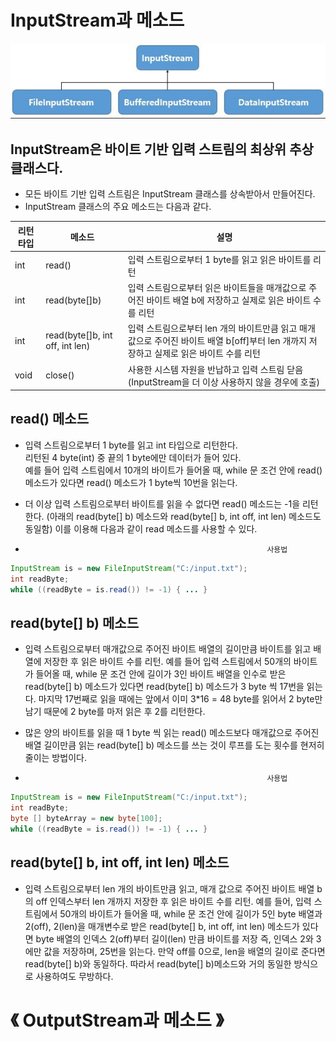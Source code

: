 # InputStream과 메소드

![메소드](https://github.com/JangHyoGwang/TIL/blob/main/Java/12.JPG)

## InputStream은 바이트 기반 입력 스트림의 최상위 추상 클래스다.   
- 모든 바이트 기반 입력 스트림은 InputStream 클래스를 상속받아서 만들어진다.   
- InputStream 클래스의 주요 메소드는 다음과 같다.

|리턴타입|메소드|설명|
|--------|-------|------|
|int|read()|입력 스트림으로부터 1 byte를 읽고 읽은 바이트를 리턴|
|int|read(byte[]b)|입력 스트림으로부터 읽은 바이트들을 매개값으로 주어진 바이트 배열 b에 저장하고 실제로 읽은 바이트 수를 리턴|
|int|read(byte[]b, int off, int len)|입력 스트림으로부터 len 개의 바이트만큼 읽고 매개값으로 주어진 바이트 배열 b[off]부터 len 개까지 저장하고 실제로 읽은 바이트 수를 리턴|
|void|close()|사용한 시스템 자원을 반납하고 입력 스트림 닫음 (InputStream을 더 이상 사용하지 않을 경우에 호출)|

## read() 메소드   
- 입력 스트림으로부터 1 byte를 읽고 int 타입으로 리턴한다.   
리턴된 4 byte(int) 중 끝의 1 byte에만 데이터가 들어 있다.   
예를 들어 입력 스트림에서 10개의 바이트가 들어올 때, while 문 조건 안에 read() 메소드가 있다면 read() 메소드가 1 byte씩 10번을 읽는다.   

- 더 이상 입력 스트림으로부터 바이트를 읽을 수 없다면 read() 메소드는 -1을 리턴한다.
(아래의 read(byte[] b) 메소드와 read(byte[] b, int off, int len) 메소드도 동일함)
이를 이용해 다음과 같이 read 메소드를 사용할 수 있다.

-                                                           사용법                      
``` Java
InputStream is = new FileInputStream("C:/input.txt");
int readByte;
while ((readByte = is.read()) != -1) { ... }
```

## read(byte[] b) 메소드
- 입력 스트림으로부터 매개값으로 주어진 바이트 배열의 길이만큼 바이트를 읽고 배열에 저장한 후 읽은 바이트 수를 리턴.
예를 들어 입력 스트림에서 50개의 바이트가 들어올 때, while 문 조건 안에 길이가 3인 바이트 배열을 인수로 받은 read(byte[] b) 메소드가 있다면 read(byte[] b) 메소드가 3 byte 씩 17번을 읽는다.
마지막 17번째로 읽을 때에는 앞에서 이미 3*16 = 48 byte를 읽어서 2 byte만 남기 때문에 2 byte를 마저 읽은 후 2를 리턴한다.

- 많은 양의 바이트를 읽을 때 1 byte 씩 읽는 read() 메소드보다 매개값으로 주어진 배열 길이만큼 읽는 read(byte[] b) 메소드를 쓰는 것이 루프를 도는 횟수를 현저히 줄이는 방법이다.


-                                                           사용법                      
``` Java
InputStream is = new FileInputStream("C:/input.txt");
int readByte;
byte [] byteArray = new byte[100];
while ((readByte = is.read()) != -1) { ... }
```

## read(byte[] b, int off, int len) 메소드

- 입력 스트림으로부터 len 개의 바이트만큼 읽고, 매개 값으로 주어진 바이트 배열 b의 off 인덱스부터 len 개까지 저장한 후 읽은 바이트 수를 리턴.
예를 들어, 입력 스트림에서 50개의 바이트가 들어올 때, while 문 조건 안에 길이가 5인 byte 배열과 2(off), 2(len)을 매개변수로 받은 read(byte[] b, int off, int len) 메소드가 있다면 byte 배열의 인덱스 2(off)부터 길이(len) 만큼 바이트를 저장 즉, 인덱스 2와 3에만 값을 저장하며, 25번을 읽는다.
만약 off를 0으로, len을 배열의 길이로 준다면 read(byte[] b)와 동일하다.
따라서 read(byte[] b)메소드와 거의 동일한 방식으로 사용하여도 무방하다.

# 《 OutputStream과 메소드 》















